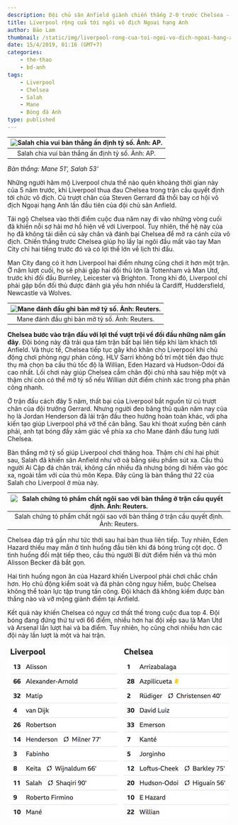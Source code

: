 ```yaml
---
description: Đội chủ sân Anfield giành chiến thắng 2-0 trước Chelsea - đối thủ đáng kể nhất trên hành trình còn lại mùa này.
title: Liverpool rộng cửa tới ngôi vô địch Ngoại hạng Anh
author: Bảo Lam
thumbnail: /static/img/liverpool-rong-cua-toi-ngoi-vo-dich-ngoai-hang-anh.png
date: 15/4/2019, 01:16 (GMT+7)
categories:
    - the-thao
    - bd-anh
tags:
    - Liverpool
    - Chelsea
    - Salah
    - Mane
    - Bóng đá Anh
type: published
---
```


| ![Salah chia vui bàn thắng ấn định tỷ số. Ảnh: AP.]({{site.baseurl}}/static/img/liverpool-rong-cua-toi-ngoi-vo-dich-ngoai-hang-anh.png) |
|:---:|
| Salah chia vui bàn thắng ấn định tỷ số. Ảnh: AP. |

*Bàn thắng: Mane 51', Salah 53'*

Những người hâm mộ Liverpool chưa thể nào quên khoảng thời gian này của 5 năm trước, khi Liverpool thua đau Chelsea trong trận cầu quyết định tới chức vô địch. Cú trượt chân của Steven Gerrard đã thổi bay cơ hội vô địch Ngoại hạng Anh lần đầu tiên của đội chủ sân Anfield.

Tái ngộ Chelsea vào thời điểm cuộc đua năm nay đi vào những vòng cuối đã khiến nỗi sợ hãi mơ hồ hiện về với Liverpool. Tuy nhiên, thế hệ này của họ đã không tái diễn cú sảy chân và đánh bại Chelsea để mở ra cánh cửa vô địch. Chiến thắng trước Chelsea giúp họ lấy lại ngôi đầu mất vào tay Man City chỉ hai tiếng trước đó và có lợi thế lớn về lịch thi đấu.

Man City đang có ít hơn Liverpool hai điểm nhưng cũng chơi ít hơn một trận. Ở năm lượt cuối, họ sẽ phải gặp hai đối thủ lớn là Tottenham và Man Utd, trước khi đối đầu Burnley, Leicester và Brighton. Trong khi đó, Liverpool chỉ phải gặp bốn đối thủ được đánh giá yếu hơn nhiều là Cardiff, Huddersfield, Newcastle và Wolves.

| ![Mane đánh đầu ghi bàn mở tỷ số. Ảnh: Reuters.]({{site.baseurl}}/static/img/2261-1555266732-1555266805-2731-1555267688.png) |
|:---:|
| Mane đánh đầu ghi bàn mở tỷ số. Ảnh: Reuters. |

**Chelsea bước vào trận đấu với lợi thế vượt trội về đối đầu những năm gần đây**. Đội bóng này đã trải qua tám trận bất bại liên tiếp khi làm khách tới Anfield. Và thực tế, Chelsea tiếp tục gây khó khăn cho Liverpool khi chủ động chơi phòng ngự phản công. HLV Sarri không bố trí một tiền đạo thực thụ mà chọn ba cầu thủ tốc độ là Willian, Eden Hazard và Hudson-Odoi đá cao nhất. Lối chơi này giúp Chelsea cầm chân đội chủ nhà sau hiệp một và thậm chí còn có thể mở tỷ số nếu Willian dứt điểm chính xác trong pha phản công nhanh.

Ở trận đấu cách đây 5 năm, thất bại của Liverpool bắt nguồn từ cú trượt chân của đội trưởng Gerrard. Nhưng người đeo băng thủ quân năm nay của họ là Jordan Henderson đã lái trận đấu theo hướng hoàn toàn khác, với pha kiến tạo giúp Liverpool phá vỡ thế cân bằng. Sau khi thoát xuống bên cánh phải, anh tạt bóng đầy xảm giác về phía xa cho Mane đánh đầu tung lưới Chelsea.

Bàn thắng mở tỷ số giúp Liverpool chơi thăng hoa. Thậm chí chỉ hai phút sau, Salah đã khiến sân Anfield như vỡ oà bằng siêu phẩm sút xa. Cầu thủ người Ai Cập đá chân trái, không cần nhiều đà nhưng bóng đi hiểm vào góc xa, ngoài tầm với của thủ môn Kepa. Đây cũng là bàn thắng thứ 22 của Salah cho Liverpool ở mùa này.

| ![Salah chứng tỏ phẩm chất ngôi sao với bàn thắng ở trận cầu quyết định. Ảnh: Reuters.]({{site.baseurl}}/static/img/3085-1555267891-1555267920-6747-1555268832.png) |
|:---:|
| Salah chứng tỏ phẩm chất ngôi sao với bàn thắng ở trận cầu quyết định. Ảnh: Reuters. |

Chelsea đáp trả gần như tức thời sau hai bàn thua liên tiếp. Tuy nhiên, Eden Hazard thiếu may mắn ở tình huống đầu tiên khi đá bóng trúng cột dọc. Ở tình huống đối mặt tiếp theo, cầu thủ người Bỉ dứt điểm hiền và thủ môn Alisson Becker đã bắt gọn.

Hai tình huống ngon ăn của Hazard khiến Liverpool phải chơi chắc chắn hơn. Họ chủ động kiểm soát và đá phản công nguy hiểm, buộc Chelsea không thể toàn lực tập trung tấn công. Đội khách đã không kiếm được bàn thắng nào và vỡ mộng giành điểm tại Anfield.

Kết quả này khiến Chelsea có nguy cơ thất thế trong cuộc đua top 4. Đội bóng đang đứng thứ tư với 66 điểm, nhiều hơn hai đội xếp sau là Man Utd và Arsenal lần lượt hai và ba điểm. Tuy nhiên, họ cũng chơi nhiều hơn các đội này lần lượt là một và hai trận.

![](/static/img/dh-6075-1555268832.jpg)

